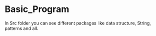 # Basic_Program
In Src folder you can see different packages like data structure, String, patterns and all. 
